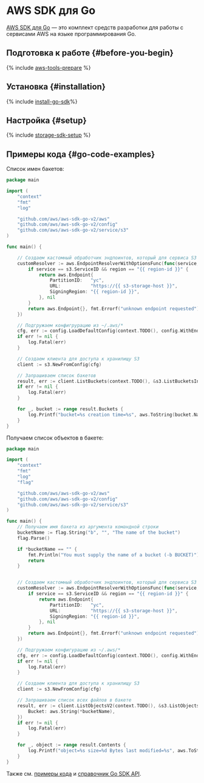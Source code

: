 # AWS SDK для Go

[AWS SDK для Go](https://aws.amazon.com/ru/sdk-for-go/) — это комплект средств разработки для работы с сервисами AWS на языке программирования Go.

## Подготовка к работе {#before-you-begin}

{% include [aws-tools-prepare](../../_includes/aws-tools/aws-tools-prepare.md) %}

## Установка {#installation}

{% include [install-go-sdk](../../_includes/aws-tools/install-go-sdk.md)%}

## Настройка {#setup}

{% include [storage-sdk-setup](../_includes_service/storage-sdk-setup-storage-url.md) %}

## Примеры кода {#go-code-examples}

Список имен бакетов:

```go
package main

import (
	"context"
	"fmt"
	"log"

	"github.com/aws/aws-sdk-go-v2/aws"
	"github.com/aws/aws-sdk-go-v2/config"
	"github.com/aws/aws-sdk-go-v2/service/s3"
)

func main() {

	// Создаем кастомный обработчик эндпоинтов, который для сервиса S3 и региона {{ region-id }} выдаст корректный URL
	customResolver := aws.EndpointResolverWithOptionsFunc(func(service, region string, options ...interface{}) (aws.Endpoint, error) {
		if service == s3.ServiceID && region == "{{ region-id }}" {
			return aws.Endpoint{
				PartitionID:   "yc",
				URL:           "https://{{ s3-storage-host }}",
				SigningRegion: "{{ region-id }}",
			}, nil
		}
		return aws.Endpoint{}, fmt.Errorf("unknown endpoint requested")
	})

	// Подгружаем конфигрурацию из ~/.aws/*
	cfg, err := config.LoadDefaultConfig(context.TODO(), config.WithEndpointResolverWithOptions(customResolver))
	if err != nil {
		log.Fatal(err)
	}

	// Создаем клиента для доступа к хранилищу S3
	client := s3.NewFromConfig(cfg)

	// Запрашиваем список бакетов
	result, err := client.ListBuckets(context.TODO(), &s3.ListBucketsInput{})
	if err != nil {
		log.Fatal(err)
	}

	for _, bucket := range result.Buckets {
		log.Printf("bucket=%s creation time=%s", aws.ToString(bucket.Name), bucket.CreationDate.Format("2006-01-02 15:04:05 Monday"))
	}
}
```

Получаем список объектов в бакете:

```go
package main

import (
	"context"
	"fmt"
	"log"
	"flag"

	"github.com/aws/aws-sdk-go-v2/aws"
	"github.com/aws/aws-sdk-go-v2/config"
	"github.com/aws/aws-sdk-go-v2/service/s3"
)

func main() {
	// Получаем имя бакета из аргумента командной строки
	bucketName := flag.String("b", "", "The name of the bucket")
	flag.Parse()

	if *bucketName == "" {
		fmt.Println("You must supply the name of a bucket (-b BUCKET)")
		return
	}


	// Создаем кастомный обработчик эндпоинтов, который для сервиса S3 и региона {{ region-id }} выдаст корректный URL
	customResolver := aws.EndpointResolverWithOptionsFunc(func(service, region string, options ...interface{}) (aws.Endpoint, error) {
		if service == s3.ServiceID && region == "{{ region-id }}" {
			return aws.Endpoint{
				PartitionID:   "yc",
				URL:           "https://{{ s3-storage-host }}",
				SigningRegion: "{{ region-id }}",
			}, nil
		}
		return aws.Endpoint{}, fmt.Errorf("unknown endpoint requested")
	})

	// Подгружаем конфигурацию из ~/.aws/*
	cfg, err := config.LoadDefaultConfig(context.TODO(), config.WithEndpointResolverWithOptions(customResolver))
	if err != nil {
		log.Fatal(err)
	}

	// Создаем клиента для доступа к хранилищу S3
	client := s3.NewFromConfig(cfg)

	// Запрашиваем список всех файлов в бакете
	result, err := client.ListObjectsV2(context.TODO(), &s3.ListObjectsV2Input{
		Bucket: aws.String(*bucketName),
	})
	if err != nil {
		log.Fatal(err)
	}

	for _, object := range result.Contents {
		log.Printf("object=%s size=%d Bytes last modified=%s", aws.ToString(object.Key), object.Size, object.LastModified.Format("2006-01-02 15:04:05 Monday"))
	}
}
```

Также см. [примеры кода](https://github.com/awsdocs/aws-doc-sdk-examples/tree/main/gov2/s3) и [справочник Go SDK API](https://pkg.go.dev/github.com/aws/aws-sdk-go-v2/service/s3).
